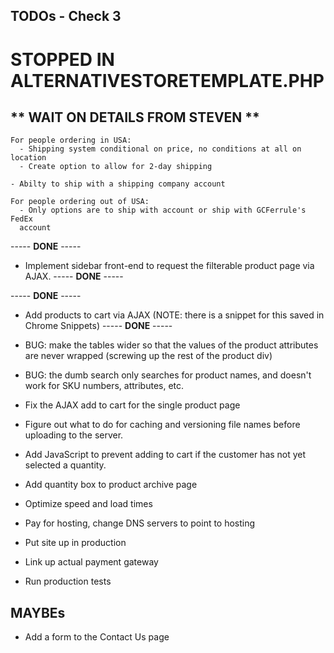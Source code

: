 ## TODOs - Check 3

# STOPPED IN ALTERNATIVESTORETEMPLATE.PHP

** WAIT ON DETAILS FROM STEVEN **
--------------------------------------

    For people ordering in USA:
      - Shipping system conditional on price, no conditions at all on location
      - Create option to allow for 2-day shipping

    - Abilty to ship with a shipping company account

    For people ordering out of USA:
      - Only options are to ship with account or ship with GCFerrule's FedEx
      account

----- **DONE** -----
- Implement sidebar front-end to request the filterable product page
via AJAX.
----- **DONE** -----

----- **DONE** -----
- Add products to cart via AJAX (NOTE: there is a snippet for this
saved in Chrome Snippets)
----- **DONE** -----

- BUG: make the tables wider so that the values of the product attributes
are never wrapped (screwing up the rest of the product div)

- BUG: the dumb search only searches for product names, and doesn't work for
SKU numbers, attributes, etc.

- Fix the AJAX add to cart for the single product page

- Figure out what to do for caching and versioning file names before
uploading to the server.

- Add JavaScript to prevent adding to cart if the customer has not yet
selected a quantity.

- Add quantity box to product archive page

- Optimize speed and load times

- Pay for hosting, change DNS servers to point
to hosting

- Put site up in production

- Link up actual payment gateway

- Run production tests

## MAYBEs

- Add a form to the Contact Us page
